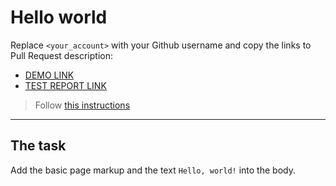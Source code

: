 # Hello world
Replace `<your_account>` with your Github username and copy the links to Pull Request description:
- [DEMO LINK](https://<vova552>.github.io/layout_hello-world/)
- [TEST REPORT LINK](https://<vova552>.github.io/layout_hello-world/report/html_report/)

> Follow [this instructions](https://mate-academy.github.io/layout_task-guideline/#how-to-solve-the-layout-tasks-on-github)
___

## The task
Add the basic page markup and the text `Hello, world!` into the body.
